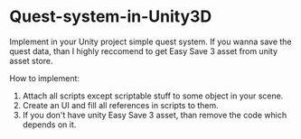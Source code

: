 # Quest-system-in-Unity3D
Implement in your Unity project simple quest system. If you wanna save the quest data, than I highly reccomend to get Easy Save 3 asset from unity asset store.

How to implement:
1. Attach all scripts except scriptable stuff to some object in your scene.
2. Create an UI and fill all references in scripts to them.
3. If you don't have unity Easy Save 3 asset, than remove the code which depends on it.
